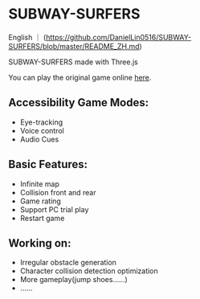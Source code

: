 # SUBWAY-SURFERS

English ｜ (https://github.com/DanielLin0516/SUBWAY-SURFERS/blob/master/README_ZH.md)

SUBWAY-SURFERS made with Three.js

You can play the original game online [here](https://subway-surfers-threejs.vercel.app/).

## Accessibility Game Modes:
- Eye-tracking
- Voice control
- Audio Cues

## Basic Features:

- Infinite map
- Collision front and rear
- Game rating
- Support PC trial play
- Restart game

## Working on:

- Irregular obstacle generation
- Character collision detection optimization
- More gameplay(jump shoes……)
- ……
